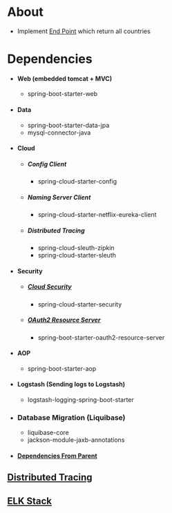 About
=====
- Implement [End Point](http://localhost:5200/swagger-ui/index.html#/country-controller) which return all countries 

Dependencies
============
- #### Web (embedded tomcat + MVC)
    - spring-boot-starter-web
- #### Data
    - spring-boot-starter-data-jpa
    - mysql-connector-java
- #### Cloud
    - ##### Config Client
      - spring-cloud-starter-config
    - ##### Naming Server Client
      - spring-cloud-starter-netflix-eureka-client
    - ##### Distributed Tracing
      - spring-cloud-sleuth-zipkin
      - spring-cloud-starter-sleuth
- #### Security
  - ##### [Cloud Security](./../moreinfo.md#Spring-cloud-security-starter)
    - spring-cloud-starter-security
  - ##### [OAuth2 Resource Server](./../moreinfo.md#Resource-server)
    - spring-boot-starter-oauth2-resource-server
- #### AOP
    - spring-boot-starter-aop
- #### Logstash (Sending logs to Logstash)
    - logstash-logging-spring-boot-starter
- ### Database Migration (Liquibase)
    - liquibase-core
    - jackson-module-jaxb-annotations    
- #### [Dependencies From Parent](./../moreinfo.md#Dependencies-from-parent)

[Distributed Tracing](./../moreinfo.md#distributed-tracing)
-----------------------------------------------------------
[ELK Stack](./../moreinfo.md#elk-stack)
---------------------------------------